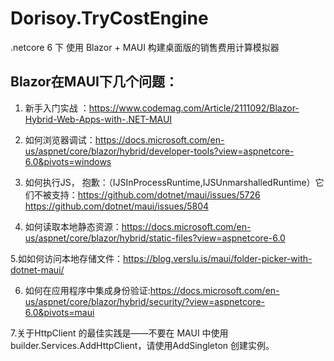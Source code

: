 # Dorisoy.TryCostEngine
.netcore 6 下 使用 Blazor + MAUI 构建桌面版的销售费用计算模拟器


## Blazor在MAUI下几个问题：

1. 新手入门实战 ：https://www.codemag.com/Article/2111092/Blazor-Hybrid-Web-Apps-with-.NET-MAUI

2. 如何浏览器调试：https://docs.microsoft.com/en-us/aspnet/core/blazor/hybrid/developer-tools?view=aspnetcore-6.0&pivots=windows

3. 如何执行JS， 抱歉：（IJSInProcessRuntime,IJSUnmarshalledRuntime）它们不被支持：https://github.com/dotnet/maui/issues/5726
https://github.com/dotnet/maui/issues/5804

4. 如何读取本地静态资源：https://docs.microsoft.com/en-us/aspnet/core/blazor/hybrid/static-files?view=aspnetcore-6.0

5.如如何访问本地存储文件：https://blog.verslu.is/maui/folder-picker-with-dotnet-maui/

6. 如何在应用程序中集成身份验证:https://docs.microsoft.com/en-us/aspnet/core/blazor/hybrid/security/?view=aspnetcore-6.0&pivots=maui

7.关于HttpClient 的最佳实践是——不要在 MAUI 中使用 builder.Services.AddHttpClient，请使用AddSingleton 创建实例。

